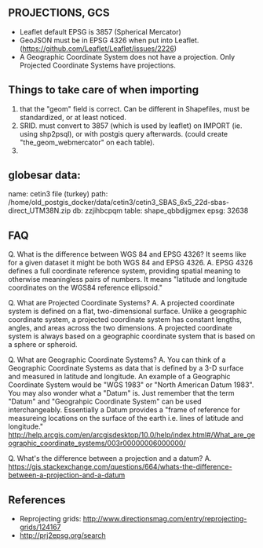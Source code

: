 
PROJECTIONS, GCS
----

- Leaflet default EPSG is 3857 (Spherical Mercator)
- GeoJSON must be in EPSG 4326 when put into Leaflet. (https://github.com/Leaflet/Leaflet/issues/2226)
- A Geographic Coordinate System does not have a projection. Only Projected Coordinate Systems have projections.





Things to take care of when importing
--
1. that the "geom" field is correct. Can be different in Shapefiles, must be standardized, or at least noticed.
2. SRID. must convert to 3857 (which is used by leaflet) on IMPORT (ie. using shp2psql), or with postgis query afterwards. (could create "the_geom_webmercator" on each table). 
3. 






globesar data:
--------------
name: cetin3 file (turkey)
path: /home/old_postgis_docker/data/cetin3/cetin3_SBAS_6x5_22d-sbas-direct_UTM38N.zip
db: zzjihbcpqm
table: shape_qbbdijgmex
epsg: 32638









FAQ
---
Q. What is the difference between WGS 84 and EPSG 4326? It seems like for a given dataset it might be both WGS 84 and EPSG 4326.
A. EPSG 4326 defines a full coordinate reference system, providing spatial meaning to otherwise meaningless pairs of numbers. It means "latitude and longitude coordinates on the WGS84 reference ellipsoid."

Q. What are Projected Coordinate Systems?
A. A projected coordinate system is defined on a flat, two-dimensional surface. Unlike a geographic coordinate system, a projected coordinate system has constant lengths, angles, and areas across the two dimensions. A projected coordinate system is always based on a geographic coordinate system that is based on a sphere or spheroid.

Q. What are Geographic Coordinate Systems?
A. You can think of a Geographic Coordinate Systems as data that is defined by a 3-D surface and measured in latitude and longitude.  An example of a Geographic Coordinate System would be "WGS 1983" or "North American Datum 1983".  You may also wonder what a "Datum" is.  Just remember that the term "Datum" and "Geograhpic Coordinate System" can be used interchangeably.  Essentially a Datum provides a "frame of reference for measureing locations on the surface of the earth i.e. lines of latitude and longitude."  http://help.arcgis.com/en/arcgisdesktop/10.0/help/index.html#/What_are_geographic_coordinate_systems/003r00000006000000/

Q. What's the difference between a projection and a datum?
A. https://gis.stackexchange.com/questions/664/whats-the-difference-between-a-projection-and-a-datum




References
---
- Reprojecting grids: http://www.directionsmag.com/entry/reprojecting-grids/124167
- http://prj2epsg.org/search